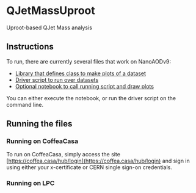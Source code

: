 # QJetMassUproot

Uproot-based QJet Mass analysis


## Instructions

To run, there are currently several files that work on NanoAODv9: 

* [Library that defines class to make plots of a dataset](https://github.com/rappoccio/QJetMassUproot/blob/master/response_maker_nanov9_lib.py)
* [Driver script to run over datasets](https://github.com/rappoccio/QJetMassUproot/blob/master/response_maker_nanov9.py)
* [Optional notebook to call running script and draw plots](https://github.com/rappoccio/QJetMassUproot/blob/master/response_maker_nanov9.ipynb)


You can either execute the notebook, or run the driver script on the command line.

## Running the files

### Running on CoffeaCasa

To run on CoffeaCasa, simply access the site [https://coffea.casa/hub/login](https://coffea.casa/hub/login) and sign in using either your x-certificate or CERN single sign-on credentials.

### Running on LPC


